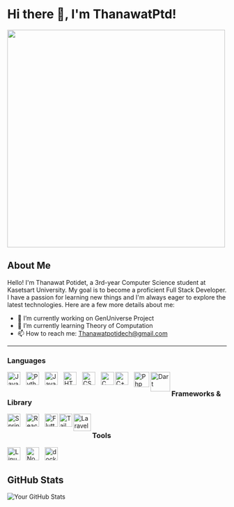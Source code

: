 # Hi there 👋, I'm ThanawatPtd!

<img src="https://github.com/Anmol-Baranwal/Cool-GIFs-For-GitHub/assets/74038190/de30015f-dc5f-4ecf-a49b-ccd2b89776e4" width="500">

## About Me

Hello! I'm Thanawat Potidet, a 3rd-year Computer Science student at Kasetsart University. My goal is to become a proficient Full Stack Developer. I have a passion for learning new things and I'm always eager to explore the latest technologies. Here are a few more details about me:

- 🥸 I’m currently working on GenUniverse Project
- 📖 I’m currently learning Theory of Computation
- 📫 How to reach me: <Thanawatpotidech@gmail.com>

---

### Languages

<img align="left" alt="Java" width="30px" style="padding-right:10px;" src="https://cdn.jsdelivr.net/gh/devicons/devicon/icons/java/java-original.svg"/>
<img align="left" alt="Python" width="30px" style="padding-right:10px;" src="https://cdn.jsdelivr.net/gh/devicons/devicon/icons/python/python-plain.svg" />
<img align="left" alt="JavaScript" width="30px" style="padding-right:10px;" src="https://cdn.jsdelivr.net/gh/devicons/devicon/icons/javascript/javascript-plain.svg" />
<img align="left" alt="HTML" width="30px" style="padding-right:10px;" src="https://cdn.jsdelivr.net/gh/devicons/devicon/icons/html5/html5-plain.svg" />
<img align="left" alt="CSS" width="30px" style="padding-right:10px;" src="https://cdn.jsdelivr.net/gh/devicons/devicon/icons/css3/css3-plain.svg" />
<img align="left" alt="C" width="30px" src="https://cdn.jsdelivr.net/gh/devicons/devicon/icons/c/c-plain.svg" />
<img align="left" alt="C++" width="30px" style="padding-right:10px;" src="https://cdn.jsdelivr.net/gh/devicons/devicon/icons/cplusplus/cplusplus-plain.svg" />

<img align="left" alt="Php" width="35px" src="https://cdn.jsdelivr.net/gh/devicons/devicon@latest/icons/php/php-original.svg" />

<img align="left" alt="Dart" width="45px" src="https://cdn.jsdelivr.net/gh/devicons/devicon@latest/icons/dart/dart-original-wordmark.svg" />
          
<br>

### Frameworks & Library

<img align="left" alt="Spring" width="30px" style="padding-right:10px;" src="https://cdn.jsdelivr.net/gh/devicons/devicon/icons/spring/spring-original.svg" />
<img align="left" alt="React" width="30px" style="padding-right:10px;" src="https://cdn.jsdelivr.net/gh/devicons/devicon/icons/react/react-original.svg" />

<img align="left" alt="Flutter" width="30px" src="https://cdn.jsdelivr.net/gh/devicons/devicon@latest/icons/flutter/flutter-original.svg" >
          
<img align="left" alt="Tailwindcss" width="30px" src="https://cdn.jsdelivr.net/gh/devicons/devicon@latest/icons/tailwindcss/tailwindcss-original.svg" />

<img align="left" alt="Laravel" width="40px"  src="https://cdn.jsdelivr.net/gh/devicons/devicon@latest/icons/laravel/laravel-original-wordmark.svg" />
          
          
<br>

### Tools

<img align="left" alt="Linux" width="30px" style="padding-right:10px;" src="https://cdn.jsdelivr.net/gh/devicons/devicon/icons/linux/linux-original.svg" />
<img align="left" alt="NodeJS" width="30px" style="padding-right:10px;" src="https://cdn.jsdelivr.net/gh/devicons/devicon/icons/nodejs/nodejs-plain-wordmark.svg" />
<img align="left" alt="docker" width="30px" src="https://cdn.jsdelivr.net/gh/devicons/devicon/icons/docker/docker-original.svg" />

<br>

<br>

## GitHub Stats

![Your GitHub Stats](https://github-readme-stats.vercel.app/api?username=ThanawatPtd&show_icons=true&theme=radical)
